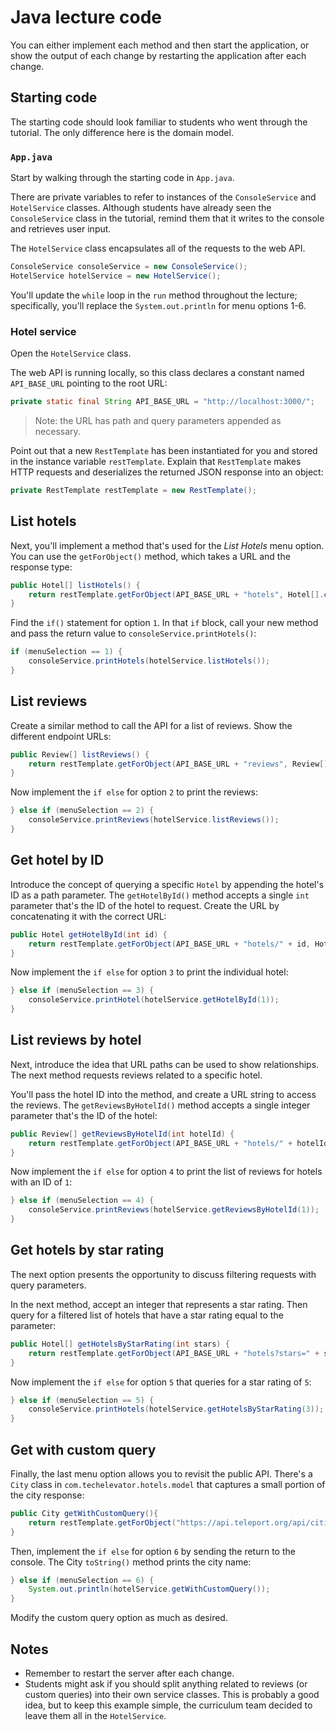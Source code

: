 # Java lecture code

You can either implement each method and then start the application, or show the output of each change by restarting the application after each change.

## Starting code

The starting code should look familiar to students who went through the tutorial. The only difference here is the domain model.

### `App.java`

Start by walking through the starting code in `App.java`.

There are private variables to refer to instances of the `ConsoleService` and `HotelService` classes. Although students have already seen the `ConsoleService` class in the tutorial, remind them that it writes to the console and retrieves user input.

The `HotelService` class encapsulates all of the requests to the web API.

```java
ConsoleService consoleService = new ConsoleService();
HotelService hotelService = new HotelService();
```

You'll update the `while` loop in the `run` method throughout the lecture; specifically, you'll replace the `System.out.println` for menu options 1-6.

### Hotel service

Open the `HotelService` class.

The web API is running locally, so this class declares a constant named `API_BASE_URL` pointing to the root URL:

```java
private static final String API_BASE_URL = "http://localhost:3000/";
```

> Note: the URL has path and query parameters appended as necessary.

Point out that a new `RestTemplate` has been instantiated for you and stored in the instance variable `restTemplate`. Explain that `RestTemplate` makes HTTP requests and deserializes the returned JSON response into an object:

```java
private RestTemplate restTemplate = new RestTemplate();
```

## List hotels

Next, you'll implement a method that's used for the _List Hotels_ menu option. You can use the `getForObject()` method, which takes a URL and the response type:

```java
public Hotel[] listHotels() {
    return restTemplate.getForObject(API_BASE_URL + "hotels", Hotel[].class);
}
```

Find the `if()` statement for option `1`. In that `if` block, call your new method and pass the return value to `consoleService.printHotels()`:

```java
if (menuSelection == 1) {
    consoleService.printHotels(hotelService.listHotels());
}
```

## List reviews

Create a similar method to call the API for a list of reviews. Show the different endpoint URLs:

```java
public Review[] listReviews() {
    return restTemplate.getForObject(API_BASE_URL + "reviews", Review[].class);
}
```

Now implement the `if else` for option `2` to print the reviews:

```java
} else if (menuSelection == 2) {
    consoleService.printReviews(hotelService.listReviews());
}
```

## Get hotel by ID

Introduce the concept of querying a specific `Hotel` by appending the hotel's ID as a path parameter. The `getHotelById()` method
accepts a single `int` parameter that's the ID of the hotel to request. Create the URL by concatenating it with the correct URL:

```java
public Hotel getHotelById(int id) {
    return restTemplate.getForObject(API_BASE_URL + "hotels/" + id, Hotel.class);
}
```

Now implement the `if else` for option `3` to print the individual hotel:

```java
} else if (menuSelection == 3) {
    consoleService.printHotel(hotelService.getHotelById(1));
}
```

## List reviews by hotel

Next, introduce the idea that URL paths can be used to show relationships. The next method requests reviews related to a specific hotel.

You'll pass the hotel ID into the method, and create a URL string to access the reviews. The `getReviewsByHotelId()` method accepts a single integer parameter that's the ID of the hotel:

```java
public Review[] getReviewsByHotelId(int hotelId) {
    return restTemplate.getForObject(API_BASE_URL + "hotels/" + hotelId + "/reviews", Review[].class);
}
```

Now implement the `if else` for option `4` to print the list of reviews for hotels with an ID of `1`:

```java
} else if (menuSelection == 4) {
    consoleService.printReviews(hotelService.getReviewsByHotelId(1));
}
```

## Get hotels by star rating

The next option presents the opportunity to discuss filtering requests with query parameters.

In the next method, accept an integer that represents a star rating. Then query for a filtered list of hotels that have a star rating equal to the parameter:

```java
public Hotel[] getHotelsByStarRating(int stars) {
    return restTemplate.getForObject(API_BASE_URL + "hotels?stars=" + stars, Hotel[].class);
}
```

Now implement the `if else` for option `5` that queries for a star rating of `5`:

```java
} else if (menuSelection == 5) {
    consoleService.printHotels(hotelService.getHotelsByStarRating(3));
}
```

## Get with custom query

Finally, the last menu option allows you to revisit the public API. There's a `City` class in `com.techelevator.hotels.model` that captures a small portion of the city response:

```java
public City getWithCustomQuery(){
    return restTemplate.getForObject("https://api.teleport.org/api/cities/geonameid:5128581/", City.class);
}
```

Then, implement the `if else` for option `6` by sending the return to the console. The City `toString()` method prints the city name:

```java
} else if (menuSelection == 6) {
    System.out.println(hotelService.getWithCustomQuery());
}
```

Modify the custom query option as much as desired.

## Notes

- Remember to restart the server after each change.
- Students might ask if you should split anything related to reviews (or custom queries) into their own service classes. This is probably a good idea, but to keep this example simple, the curriculum team decided to leave them all in the `HotelService`.



